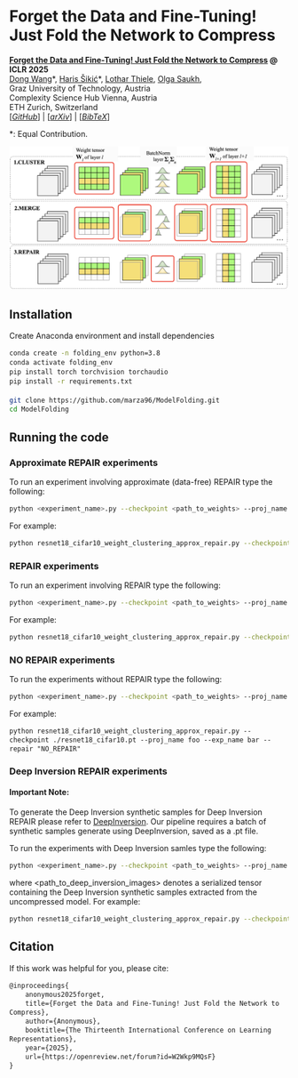 # Forget the Data and Fine-Tuning! Just Fold the Network to Compress
**[Forget the Data and Fine-Tuning! Just Fold the Network to Compress](https://openreview.net/forum?id=W2Wkp9MQsF) @ ICLR 2025** \
[Dong Wang]()\*, 
[Haris Šikić]()\*, 
[Lothar Thiele](), 
[Olga Saukh](),\
Graz University of Technology, Austria  \
Complexity Science Hub Vienna, Austria \
ETH Zurich, Switzerland \
[_[GitHub](https://github.com/marza96/ModelFolding)_] | [_[arXiv](https://openreview.net/forum?id=W2Wkp9MQsF)_] | [_[BibTeX](#citation)_]

\*: Equal Contribution.

![Model Folding Concept Figure](figures/concept.png)

## Installation
Create Anaconda environment and install dependencies
```bash
conda create -n folding_env python=3.8
conda activate folding_env
pip install torch torchvision torchaudio
pip install -r requirements.txt

git clone https://github.com/marza96/ModelFolding.git
cd ModelFolding
```
## Running the code
### Approximate REPAIR experiments
To run an experiment involving approximate (data-free) REPAIR type the following:
```bash
python <experiment_name>.py --checkpoint <path_to_weights> --proj_name <wandb project name> --exp_name <wandb experiment name> --repair "DF_REPAIR"
```
For example:
```bash
python resnet18_cifar10_weight_clustering_approx_repair.py --checkpoint ./resnet18_cifar10.pt --proj_name foo --exp_name bar --repair "DF_REPAIR"
```
### REPAIR experiments 
To run an experiment involving REPAIR type the following:
```bash
python <experiment_name>.py --checkpoint <path_to_weights> --proj_name <wandb project name> --exp_name <wandb experiment name> --repair "REPAIR"
```
For example:
```bash
python resnet18_cifar10_weight_clustering_approx_repair.py --checkpoint ./resnet18_cifar10.pt --proj_name foo --exp_name bar --repair "REPAIR"
```
### NO REPAIR experiments 
To run the experiments without REPAIR type the following:
```bash
python <experiment_name>.py --checkpoint <path_to_weights> --proj_name <wandb project name> --exp_name <wandb experiment name> --repair "REPAIR"
```
For example:
```
python resnet18_cifar10_weight_clustering_approx_repair.py --checkpoint ./resnet18_cifar10.pt --proj_name foo --exp_name bar --repair "NO_REPAIR"
```
### Deep Inversion REPAIR experiments 
#### **Important Note:**
To generate the Deep Inversion synthetic samples for Deep Inversion REPAIR please refer to [DeepInversion](https://github.com/NVlabs/DeepInversion). Our pipeline requires a batch of synthetic samples generate using DeepInversion, saved as a .pt file.

To run the experiments with Deep Inversion samles type the following:
```bash
python <experiment_name>.py --checkpoint <path_to_weights> --proj_name <wandb project name> --exp_name <wandb experiment name> --repair "DI_REPAIR" --di_samples_path <path_to_deep_inversion_images>
```
where <path_to_deep_inversion_images> denotes a serialized tensor containing the Deep Inversion synthetic samples extracted from the uncompressed model. For example:
```bash
python resnet18_cifar10_weight_clustering_approx_repair.py --checkpoint ./resnet18_cifar10.pt --proj_name foo --exp_name bar --repair "DI_REPAIR" --di_samples_path ./resnet18_di_samples.pt
```
## Citation
If this work was helpful for you, please cite:
```
@inproceedings{
    anonymous2025forget,
    title={Forget the Data and Fine-Tuning! Just Fold the Network to Compress},
    author={Anonymous},
    booktitle={The Thirteenth International Conference on Learning Representations},
    year={2025},
    url={https://openreview.net/forum?id=W2Wkp9MQsF}
}
```